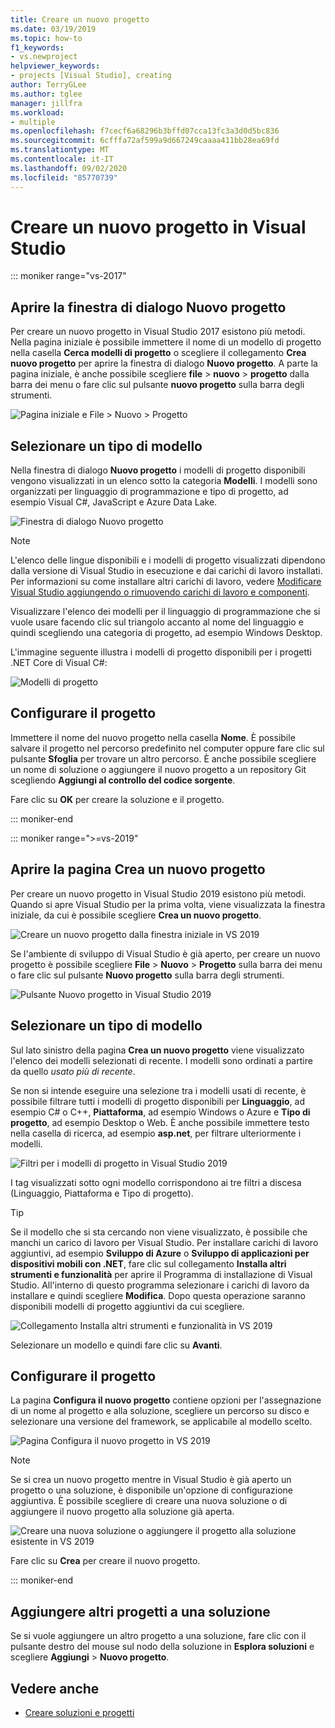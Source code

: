 ```yaml
---
title: Creare un nuovo progetto
ms.date: 03/19/2019
ms.topic: how-to
f1_keywords:
- vs.newproject
helpviewer_keywords:
- projects [Visual Studio], creating
author: TerryGLee
ms.author: tglee
manager: jillfra
ms.workload:
- multiple
ms.openlocfilehash: f7cecf6a68296b3bffd07cca13fc3a3d0d5bc836
ms.sourcegitcommit: 6cfffa72af599a9d667249caaaa411bb28ea69fd
ms.translationtype: MT
ms.contentlocale: it-IT
ms.lasthandoff: 09/02/2020
ms.locfileid: "85770739"
---
```

# <a name="create-a-new-project-in-visual-studio"></a>Creare un nuovo progetto in Visual Studio

::: moniker range="vs-2017"

## <a name="open-the-new-project-dialog"></a>Aprire la finestra di dialogo Nuovo progetto

Per creare un nuovo progetto in Visual Studio 2017 esistono più metodi. Nella pagina iniziale è possibile immettere il nome di un modello di progetto nella casella **Cerca modelli di progetto** o scegliere il collegamento **Crea nuovo progetto** per aprire la finestra di dialogo **Nuovo progetto**. A parte la pagina iniziale, è anche possibile scegliere **file**  >  **nuovo**  >  **progetto** dalla barra dei menu o fare clic sul pulsante **nuovo progetto** sulla barra degli strumenti.

![Pagina iniziale e File > Nuovo > Progetto](./media/vside-newproject1.png)

## <a name="select-a-template-type"></a>Selezionare un tipo di modello

Nella finestra di dialogo **Nuovo progetto** i modelli di progetto disponibili vengono visualizzati in un elenco sotto la categoria **Modelli**. I modelli sono organizzati per linguaggio di programmazione e tipo di progetto, ad esempio Visual C#, JavaScript e Azure Data Lake.

![Finestra di dialogo Nuovo progetto](./media/vside-newproject-templates-list.png)

> [!NOTE]
> L'elenco delle lingue disponibili e i modelli di progetto visualizzati dipendono dalla versione di Visual Studio in esecuzione e dai carichi di lavoro installati. Per informazioni su come installare altri carichi di lavoro, vedere [Modificare Visual Studio aggiungendo o rimuovendo carichi di lavoro e componenti](../install/modify-visual-studio.md).

Visualizzare l'elenco dei modelli per il linguaggio di programmazione che si vuole usare facendo clic sul triangolo accanto al nome del linguaggio e quindi scegliendo una categoria di progetto, ad esempio Windows Desktop.

L'immagine seguente illustra i modelli di progetto disponibili per i progetti .NET Core di Visual C#:

![Modelli di progetto](./media/new-project-dialog-net-core.png)

## <a name="configure-your-project"></a>Configurare il progetto

Immettere il nome del nuovo progetto nella casella **Nome**. È possibile salvare il progetto nel percorso predefinito nel computer oppure fare clic sul pulsante **Sfoglia** per trovare un altro percorso. È anche possibile scegliere un nome di soluzione o aggiungere il nuovo progetto a un repository Git scegliendo **Aggiungi al controllo del codice sorgente**.

Fare clic su **OK** per creare la soluzione e il progetto.

::: moniker-end

::: moniker range=">=vs-2019"

## <a name="open-the-create-a-new-project-page"></a>Aprire la pagina Crea un nuovo progetto

Per creare un nuovo progetto in Visual Studio 2019 esistono più metodi. Quando si apre Visual Studio per la prima volta, viene visualizzata la finestra iniziale, da cui è possibile scegliere **Crea un nuovo progetto**.

![Creare un nuovo progetto dalla finestra iniziale in VS 2019](media/vs-2019/start-window-create-new-project.png)

Se l'ambiente di sviluppo di Visual Studio è già aperto, per creare un nuovo progetto è possibile scegliere **File** > **Nuovo** > **Progetto** sulla barra dei menu o fare clic sul pulsante **Nuovo progetto** sulla barra degli strumenti.

![Pulsante Nuovo progetto in Visual Studio 2019](media/vs-2019/new-project-button.png)

## <a name="select-a-template-type"></a>Selezionare un tipo di modello

Sul lato sinistro della pagina **Crea un nuovo progetto** viene visualizzato l'elenco dei modelli selezionati di recente. I modelli sono ordinati a partire da quello *usato più di recente*.

Se non si intende eseguire una selezione tra i modelli usati di recente, è possibile filtrare tutti i modelli di progetto disponibili per **Linguaggio**, ad esempio C# o C++, **Piattaforma**, ad esempio Windows o Azure e **Tipo di progetto**, ad esempio Desktop o Web. È anche possibile immettere testo nella casella di ricerca, ad esempio **asp.net**, per filtrare ulteriormente i modelli.

![Filtri per i modelli di progetto in Visual Studio 2019](media/vs-2019/create-new-project-filters.png)

I tag visualizzati sotto ogni modello corrispondono ai tre filtri a discesa (Linguaggio, Piattaforma e Tipo di progetto).

> [!TIP]
> Se il modello che si sta cercando non viene visualizzato, è possibile che manchi un carico di lavoro per Visual Studio. Per installare carichi di lavoro aggiuntivi, ad esempio **Sviluppo di Azure** o **Sviluppo di applicazioni per dispositivi mobili con .NET**, fare clic sul collegamento **Installa altri strumenti e funzionalità** per aprire il Programma di installazione di Visual Studio. All'interno di questo programma selezionare i carichi di lavoro da installare e quindi scegliere **Modifica**. Dopo questa operazione saranno disponibili modelli di progetto aggiuntivi da cui scegliere.
>
> ![Collegamento Installa altri strumenti e funzionalità in VS 2019](media/vs-2019/install-more-tools-features.png)

Selezionare un modello e quindi fare clic su **Avanti**.

## <a name="configure-your-project"></a>Configurare il progetto

La pagina **Configura il nuovo progetto** contiene opzioni per l'assegnazione di un nome al progetto e alla soluzione, scegliere un percorso su disco e selezionare una versione del framework, se applicabile al modello scelto.

![Pagina Configura il nuovo progetto in VS 2019](media/vs-2019/configure-new-project.png)

> [!NOTE]
> Se si crea un nuovo progetto mentre in Visual Studio è già aperto un progetto o una soluzione, è disponibile un'opzione di configurazione aggiuntiva. È possibile scegliere di creare una nuova soluzione o di aggiungere il nuovo progetto alla soluzione già aperta.
>
> ![Creare una nuova soluzione o aggiungere il progetto alla soluzione esistente in VS 2019](media/vs-2019/configure-new-project-solution.png)

Fare clic su **Crea** per creare il nuovo progetto.

::: moniker-end

## <a name="add-additional-projects-to-a-solution"></a>Aggiungere altri progetti a una soluzione

Se si vuole aggiungere un altro progetto a una soluzione, fare clic con il pulsante destro del mouse sul nodo della soluzione in **Esplora soluzioni** e scegliere **Aggiungi** > **Nuovo progetto**.

## <a name="see-also"></a>Vedere anche

- [Creare soluzioni e progetti](creating-solutions-and-projects.md)
